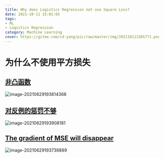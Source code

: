 ```yaml
---
title: Why does Logistics Regression not use Square Loss?
date: 2021-10-11 15:01:03
tags:
- ML
- Logistics Regression
category: Machine Learning
cover: https://gitee.com/cd-yang/pic/raw/master/img/202110111505771.png
---
```


# 为什么不使用平方损失

## [非凸函数](https://www.programmersought.com/article/12853404913/)

![image-20210629193814368](https://gitee.com/cd-yang/pic/raw/master/img/202110111503422.png)

## [对反例的惩罚不够](https://radiant-brushlands-42789.herokuapp.com/towardsdatascience.com/why-not-mse-as-a-loss-function-for-logistic-regression-589816b5e03c)

![image-20210629193908181](https://gitee.com/cd-yang/pic/raw/master/img/image-20210629193908181.png)

## [The gradient of MSE will disappear](https://www.programmersought.com/article/12853404913/)

![image-20210629193736889](https://gitee.com/cd-yang/pic/raw/master/img/image-20210629193736889.png)
